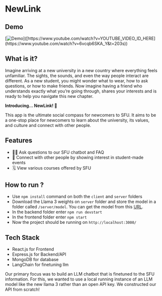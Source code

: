 # NewLink 

## Demo
[![Demo]([https://img.youtube.com/vi/YOUTUBE_VIDEO_ID_HERE](https://www.youtube.com/watch?v=6vcqb6SKA_Y&t=203s)/0.jpg)]([https://www.youtube.com/watch?v=YOUTUBE_VIDEO_ID_HERE](https://www.youtube.com/watch?v=6vcqb6SKA_Y&t=203s))

## What is it?

Imagine arriving at a new university in a new country where everything feels unfamiliar. The sights, the sounds, and even the way people interact are different. As a new student, you might wonder what to wear, how to ask questions, or how to make friends. Now imagine having a friend who understands exactly what you’re going through, shares your interests and is ready to help you navigate this new chapter. 

**Introducing... NewLink! 🎉**

This app is the ultimate social compass for newcomers to SFU. It aims to be a one-stop place for newcomers to learn about the university, its values, and culture and connect with other people.

## Features

- 🙋‍♂️ Ask questions to our SFU chatbot and FAQ
- 🤝 Connect with other people by showing interest in student-made events
- 🗓 View various courses offered by SFU
  
## How to run ?
- Use `npm install` command on both the `client` and `server` folders
- Download the Llama 3 weights on `server` folder and store the model in a folder called `/server/model`. You can get the model from this [URL](https://huggingface.co/QuantFactory/Meta-Llama-3-8B-Instruct-GGUF/blob/main/Meta-Llama-3-8B-Instruct.Q2_K.gguf).
- In the backend folder enter `npm run devstart`
- In the frontend folder enter `npm start`
- Now the project should be running on `http://localhost:3000/`
  
## Tech Stack

- React.js for Frontend
- Express.js for Backend/API
- MongoDB for database
- LangChain for finetuning llm

Our primary focus was to build an LLM chatbot that is finetuned to the SFU information. For this, we wanted to use a local running instance of an LLM model like the new llama 3 rather than an open API key. We constructed our API from scratch!
 
